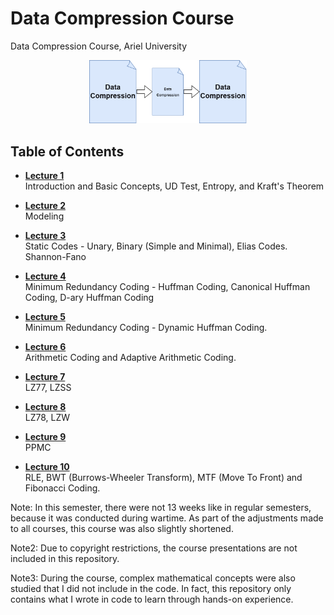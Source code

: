# Data Compression Course
Data Compression Course, Ariel University

<div align=center>
    <img src=./0.png width=50%></img>
</div>

## Table of Contents
* [**Lecture 1**](./Lecture_01/lecture.ipynb)<br/>
Introduction and Basic Concepts, UD Test, Entropy, and Kraft's Theorem

* [**Lecture 2**](./Lecture_02/lecture.ipynb)<br />
Modeling

* [**Lecture 3**](./Lecture_03/lecture.ipynb)<br/>
Static Codes - Unary, Binary (Simple and Minimal), Elias Codes. Shannon-Fano

* [**Lecture 4**](./Lecture_04/lecture.ipynb)<br/>
Minimum Redundancy Coding - Huffman Coding, Canonical Huffman Coding, D-ary Huffman Coding

* [**Lecture 5**](./Lecture_05/README.md)</br>
Minimum Redundancy Coding - Dynamic Huffman Coding.

* [**Lecture 6**](./Lecture_06/lecture.ipynb)<br />
Arithmetic Coding and Adaptive Arithmetic Coding.

* [**Lecture 7**](./Lecture_07/lecture.ipynb)<br />
LZ77, LZSS

* [**Lecture 8**](./Lecture_08/lecture.ipynb)<br />
LZ78, LZW

* [**Lecture 9**](./Lecture_09/lecture.ipynb)<br />
PPMC

* [**Lecture 10**](./Lecture_10/lecture.ipynb)<br />
RLE, BWT (Burrows-Wheeler Transform), MTF (Move To Front) and Fibonacci Coding.

Note: In this semester, there were not 13 weeks like in regular semesters, because it was conducted during wartime. As part of the adjustments made to all courses, this course was also slightly shortened.

Note2: Due to copyright restrictions, the course presentations are not included in this repository.

Note3: During the course, complex mathematical concepts were also studied that I did not include in the code. In fact, this repository only contains what I wrote in code to learn through hands-on experience.
